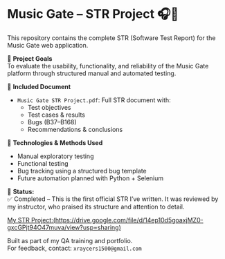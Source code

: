 # Music Gate – STR Project 🎧🧪

This repository contains the complete STR (Software Test Report) for the Music Gate web application.

🎯 **Project Goals**  
To evaluate the usability, functionality, and reliability of the Music Gate platform through structured manual and automated testing.

📄 **Included Document**  
- `Music Gate STR Project.pdf`: Full STR document with:
  - Test objectives  
  - Test cases & results  
  - Bugs (B37–B168)  
  - Recommendations & conclusions

🔧 **Technologies & Methods Used**
- Manual exploratory testing  
- Functional testing  
- Bug tracking using a structured bug template  
- Future automation planned with Python + Selenium

📌 **Status:**  
✅ Completed – This is the first official STR I’ve written. It was reviewed by my instructor, who praised its structure and attention to detail.

[My STR Project:(https://drive.google.com/file/d/14ep10d5goaxjMZ0-gxcGPjt94O47muva/view?usp=sharing)
](https://drive.google.com/file/d/14ep1d05goaxjgMZ0-gcxGPtg4OA7muwa/view)

Built as part of my QA training and portfolio.  
For feedback, contact: `xraycers1500@gmail.com`
